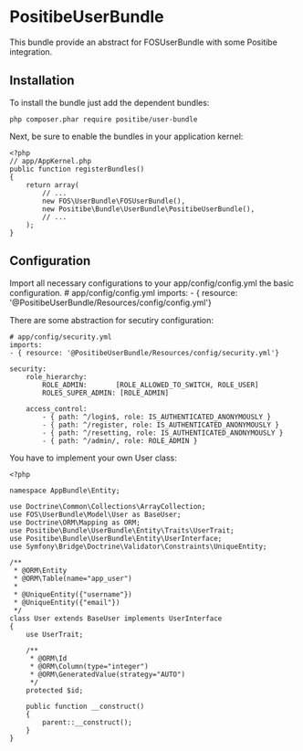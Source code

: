 PositibeUserBundle
==================

This bundle provide an abstract for FOSUserBundle with some Positibe integration.

Installation
------------

To install the bundle just add the dependent bundles:

    php composer.phar require positibe/user-bundle

Next, be sure to enable the bundles in your application kernel:

    <?php
    // app/AppKernel.php
    public function registerBundles()
    {
        return array(
            // ...
            new FOS\UserBundle\FOSUserBundle(),
            new Positibe\Bundle\UserBundle\PositibeUserBundle(),
            // ...
        );
    }

Configuration
-------------

Import all necessary configurations to your app/config/config.yml the basic configuration.
    # app/config/config.yml
    imports:
        - { resource: '@PositibeUserBundle/Resources/config/config.yml'}

There are some abstraction for secutiry configuration:

    # app/config/security.yml
    imports:
    - { resource: '@PositibeUserBundle/Resources/config/security.yml'}

    security:
        role_hierarchy:
            ROLE_ADMIN:       [ROLE_ALLOWED_TO_SWITCH, ROLE_USER]
            ROLES_SUPER_ADMIN: [ROLE_ADMIN]
            
        access_control:
            - { path: ^/login$, role: IS_AUTHENTICATED_ANONYMOUSLY }
            - { path: ^/register, role: IS_AUTHENTICATED_ANONYMOUSLY }
            - { path: ^/resetting, role: IS_AUTHENTICATED_ANONYMOUSLY }
            - { path: ^/admin/, role: ROLE_ADMIN }
            
You have to implement your own User class:

    <?php
    
    namespace AppBundle\Entity;
    
    use Doctrine\Common\Collections\ArrayCollection;
    use FOS\UserBundle\Model\User as BaseUser;
    use Doctrine\ORM\Mapping as ORM;
    use Positibe\Bundle\UserBundle\Entity\Traits\UserTrait;
    use Positibe\Bundle\UserBundle\Entity\UserInterface;
    use Symfony\Bridge\Doctrine\Validator\Constraints\UniqueEntity;
    
    /**
     * @ORM\Entity
     * @ORM\Table(name="app_user")
     *
     * @UniqueEntity({"username"})
     * @UniqueEntity({"email"})
     */
    class User extends BaseUser implements UserInterface
    {
        use UserTrait;
    
        /**
         * @ORM\Id
         * @ORM\Column(type="integer")
         * @ORM\GeneratedValue(strategy="AUTO")
         */
        protected $id;
    
        public function __construct()
        {
            parent::__construct();
        }
    }
